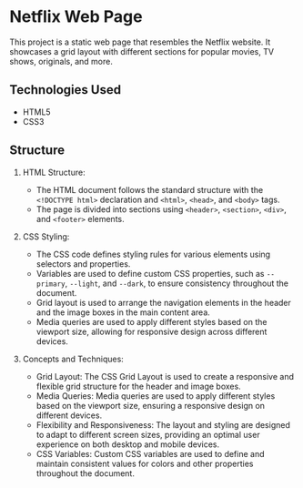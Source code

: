 # Netflix Web Page

This project is a static web page that resembles the Netflix website. It showcases a grid layout with different sections for popular movies, TV shows, originals, and more.

## Technologies Used

- HTML5
- CSS3
  
## Structure

1. HTML Structure:
   - The HTML document follows the standard structure with the `<!DOCTYPE html>` declaration and `<html>`, `<head>`, and `<body>` tags.
   - The page is divided into sections using `<header>`, `<section>`, `<div>`, and `<footer>` elements.

2. CSS Styling:
   - The CSS code defines styling rules for various elements using selectors and properties.
   - Variables are used to define custom CSS properties, such as `--primary`, `--light`, and `--dark`, to ensure consistency throughout the document.
   - Grid layout is used to arrange the navigation elements in the header and the image boxes in the main content area.
   - Media queries are used to apply different styles based on the viewport size, allowing for responsive design across different devices.

3. Concepts and Techniques:
   - Grid Layout: The CSS Grid Layout is used to create a responsive and flexible grid structure for the header and image boxes.
   - Media Queries: Media queries are used to apply different styles based on the viewport size, ensuring a responsive design on different devices.
   - Flexibility and Responsiveness: The layout and styling are designed to adapt to different screen sizes, providing an optimal user experience on both desktop and mobile devices.
   - CSS Variables: Custom CSS variables are used to define and maintain consistent values for colors and other properties throughout the document.
